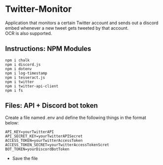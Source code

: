 # Twitter-Monitor

Application that monitors a certain Twitter account and sends out a discord embed whenever a new tweet gets tweeted by that account.<br>
OCR is also supported.

## Instructions: NPM Modules
```
npm i chalk
npm i discord.js
npm i dotenv
npm i log-timestamp
npm i tesseract.js
npm i twitter
npm i twitter-api-client
npm i fs
```
## Files: API + Discord bot token

Create a file named .env and define the following things in the format below:
```
API_KEY=yourTwitterAPI
API_SECRET_KEY=yourTwitterAPISecret
ACCESS_TOKEN=yourTwitterAccessToken
ACCESS_TOKEN_SECRET=yourTwitterAccessTokenScret
BOT_TOKEN=yourDiscordBotToken
```
- Save the file
